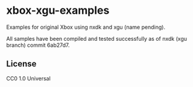 # xbox-xgu-examples
Examples for original Xbox using nxdk and xgu (name pending).

All samples have been compiled and tested successfully as of nxdk (xgu branch) commit 6ab27d7.

## License
CC0 1.0 Universal
